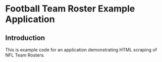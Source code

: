 # Football Team Roster Example Application

## Introduction

This is example code for an application demonstrating HTML scraping of NFL Team Rosters.
